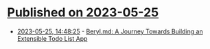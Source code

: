 # [Published on 2023-05-25](index.md)

* [2023-05-25, 14:48:25](https://lobste.rs/s/dyahnd/beryl_md_journey_towards_building) - [Beryl.md: A Journey Towards Building an Extensible Todo List App](https://thesam.zone/blog/beryl-update-2/)
